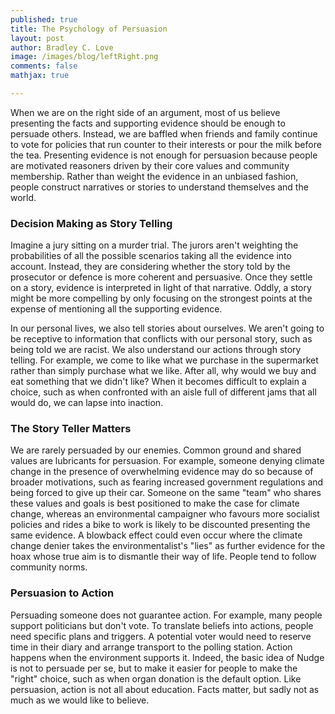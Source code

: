 ```yaml
---
published: true
title: The Psychology of Persuasion
layout: post
author: Bradley C. Love
image: /images/blog/leftRight.png
comments: false
mathjax: true

---
```





When we are on the right side of an argument, most of us believe presenting the facts and supporting evidence should be enough to persuade others. Instead, we are baffled when friends and family continue to vote for policies that run counter to their interests or pour the milk before the tea. Presenting evidence is not enough for persuasion because people are motivated reasoners driven by their core values and community membership. Rather than weight the evidence in an unbiased fashion, people construct narratives or stories to understand themselves and the world.

### Decision Making as Story Telling

Imagine a jury sitting on a murder trial. The jurors aren't weighting the probabilities of all the possible scenarios taking all the evidence into account. Instead, they are considering whether the story told by the prosecutor or defence is more coherent and persuasive. Once they settle on a story, evidence is interpreted in light of that narrative. Oddly, a story might be more compelling by only focusing on the strongest points at the expense of mentioning all the supporting evidence.

In our personal lives, we also tell stories about ourselves. We aren't going to be receptive to information that conflicts with our personal story, such as being told we are racist. We also understand our actions through story telling. For example, we come to like what we purchase in the supermarket rather than simply purchase what we like. After all, why would we buy and eat something that we didn't like? When it becomes difficult to explain a choice, such as when confronted with an aisle full of different jams that all would do, we can lapse into inaction.

### The Story Teller Matters

We are rarely persuaded by our enemies. Common ground and shared values are lubricants for persuasion. For example, someone denying climate change in the presence of overwhelming evidence may do so because of broader motivations, such as fearing increased government regulations and being forced to give up their car. Someone on the same "team" who shares these values and goals is best positioned to make the case for climate change, whereas an environmental campaigner who favours more socialist policies and rides a bike to work is likely to be discounted presenting the same evidence. A blowback effect could even occur where the climate change denier takes the environmentalist's "lies" as further evidence for the hoax whose true aim is to dismantle their way of life. People tend to follow community norms.

### Persuasion to Action

Persuading someone does not guarantee action. For example, many people support politicians but don't vote. To translate beliefs into actions, people need specific plans and triggers. A potential voter would need to reserve time in their diary and arrange transport to the polling station. Action happens when the environment supports it. Indeed, the basic idea of Nudge is not to persuade per se, but to make it easier for people to make the "right" choice, such as when organ donation is the default option. Like persuasion, action is not all about education. Facts matter, but sadly not as much as we would like to believe.





